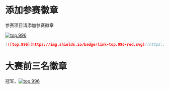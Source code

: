 # 添加参赛徽章

参赛项目请添加参赛徽章

[![top.996](https://img.shields.io/badge/link-top.996-red.svg)](https://github.com/top996/top.996)

```markdown
[![top.996](https://img.shields.io/badge/link-top.996-red.svg)](https://github.com/top996/top.996)
```

# 大赛前三名徽章
冠军，[![top.996](https://img.shields.io/badge/top.996-champion-yellow.svg)](https://github.com/top996/top.996)
